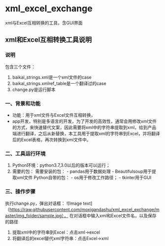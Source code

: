 # xml_excel_exchange
xml与Excel互相转换的工具，含GUI界面

## xml和Excel互相转换工具说明
### 说明
包含三个文件：
1. baikal_strings.xml是一个xml文件的case
2. baikal_strings.xmlref_table是一个翻译过的case
3. change.py是运行脚本

### 一、背景和功能
- 功能：用于xml文件与Excel文件互相转换，
- app开发，特别是多语言的开发，为了开发的高效性，通常会用修改xml文件的方式，来快速替代文案，因此需要将xml中的字符串提取到xml，给到产品端进行翻译，之后从新替换，本工具用于提取xml的字符串到Excel，并将翻译后的Excel表格，再次转换到xml文件中。

### 二、工具运行环境
1. Python环境：python3.7,3.0以后的版本可以运行；
2. 需要的包：
    需要安装的包：
        - pandas用于数据处理
        - Beautifulsoup用于提取xml文件
    Python自带的包：
        - os用于修改工作路径；
        - tkinter用于GUI
 
 ### 三、操作步骤
 执行change.py，弹出对话框：
 ![Image text]（https://raw.githubusercontent.com/moxigandashu/xml_excel_exchange/master/img_folder/sample.jpg），
 在对话框中输入xml和Excel文件名，以及保存的路径
 1. 提取xml中的字符串到Excel：点击xml->excel
 2. 将翻译后的excel替代xml字符串：点击Excel->xml
 
